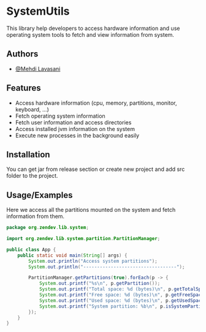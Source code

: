 # SystemUtils

This library help developers to access hardware information and use operating system tools to fetch and view information from system.

## Authors

- [@Mehdi Lavasani](https://github.com/zendevMehdi)


## Features

- Access hardware information (cpu, memory, partitions, monitor, keyboard, ...)
- Fetch operating system information
- Fetch user information and access directories
- Access installed jvm information on the system
- Execute new processes in the background easily
## Installation

You can get jar from release section or create new project and add src folder to the project.


## Usage/Examples

Here we access all the partitions mounted on the system and fetch information from them.

```java
package org.zendev.lib.system;

import org.zendev.lib.system.partition.PartitionManager;

public class App {
    public static void main(String[] args) {
        System.out.println("Access system partitions");
        System.out.println("----------------------------------");

        PartitionManager.getPartitions(true).forEach(p -> {
            System.out.printf("%s\n", p.getPartition());
            System.out.printf("Total space: %d (bytes)\n", p.getTotalSpace());
            System.out.printf("Free space: %d (bytes)\n", p.getFreeSpace());
            System.out.printf("Used space: %d (bytes)\n", p.getUsedSpace());
            System.out.printf("System partition: %b\n", p.isSystemPartition());
        });
    }
}
```

